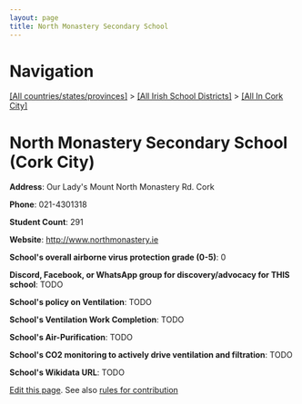 ```yaml
---
layout: page
title: North Monastery Secondary School
---
```

# Navigation

[[All countries/states/provinces]](../../..) > [[All Irish School Districts]](../..) > [[All In Cork City]](..)

# North Monastery Secondary School (Cork City)

**Address**: Our Lady's Mount North Monastery Rd. Cork

**Phone**: 021-4301318

**Student Count**: 291

**Website**: <http://www.northmonastery.ie>

**School's overall airborne virus protection grade (0-5)**: 0

**Discord, Facebook, or WhatsApp group for discovery/advocacy for THIS school**: TODO

**School's policy on Ventilation**: TODO

**School's Ventilation Work Completion**: TODO

**School's Air-Purification**: TODO

**School's CO2 monitoring to actively drive ventilation and filtration**: TODO

**School's Wikidata URL**: TODO


[Edit this page](https://github.com/ventilate-schools/Ireland/edit/main/./Cork_City/North_Monastery_Secondary_School.md). See also [rules for contribution](../../../contribution-rules/)